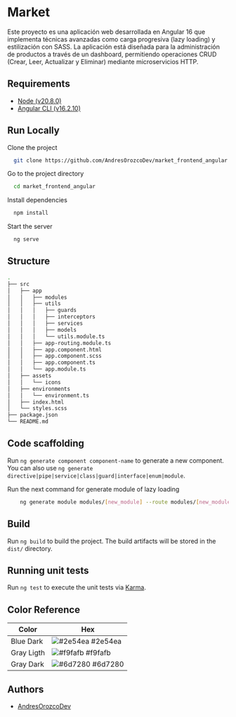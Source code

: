 
# Market

Este proyecto es una aplicación web desarrollada en Angular 16 que implementa técnicas avanzadas como carga progresiva (lazy loading) y estilización con SASS. La aplicación está diseñada para la administración de productos a través de un dashboard, permitiendo operaciones CRUD (Crear, Leer, Actualizar y Eliminar) mediante microservicios HTTP.


## Requirements

- [Node (v20.8.0)](https://nodejs.org/en)
- [Angular CLI (v16.2.10)](https://angular.io/cli)
    
    
## Run Locally

Clone the project

```bash
  git clone https://github.com/AndresOrozcoDev/market_frontend_angular.git
```

Go to the project directory

```bash
  cd market_frontend_angular
```

Install dependencies

```bash
  npm install
```

Start the server

```bash
  ng serve
```


## Structure

```bash
.
├── src
│   ├── app
│   │   ├── modules
│   │   ├── utils
│   │   │   ├── guards
│   │   │   ├── interceptors
│   │   │   ├── services
│   │   │   ├── models
│   │   │   └── utils.module.ts
│   │   ├── app-routing.module.ts
│   │   ├── app.component.html
│   │   ├── app.component.scss
│   │   ├── app.component.ts
│   │   └── app.module.ts
│   ├── assets
│   │   └── icons
│   ├── environments
│   │   └── environment.ts
│   ├── index.html
│   └── styles.scss
├── package.json
└── README.md
```

## Code scaffolding

Run `ng generate component component-name` to generate a new component. You can also use `ng generate directive|pipe|service|class|guard|interface|enum|module`.

Run the next command for generate module of lazy loading
```bash
    ng generate module modules/[new_module] --route modules/[new_module] --module app.module
```
## Build

Run `ng build` to build the project. The build artifacts will be stored in the `dist/` directory.

## Running unit tests

Run `ng test` to execute the unit tests via [Karma](https://karma-runner.github.io).

## Color Reference

| Color             | Hex                                                                |
| ----------------- | ------------------------------------------------------------------ |
| Blue Dark | ![#2e54ea](https://via.placeholder.com/10/2e54ea?text=+) #2e54ea |
| Gray Ligth | ![#f9fafb](https://via.placeholder.com/10/f9fafb?text=+) #f9fafb |
| Gray Dark | ![#6d7280](https://via.placeholder.com/10/6d7280?text=+) #6d7280 |


## Authors

- [AndresOrozcoDev](https://github.com/AndresOrozcoDev)